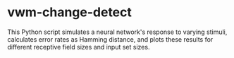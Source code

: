 # vwm-change-detect
This Python script simulates a neural network's response to varying stimuli, calculates error rates as Hamming distance, and plots these results for different receptive field sizes and input set sizes.
